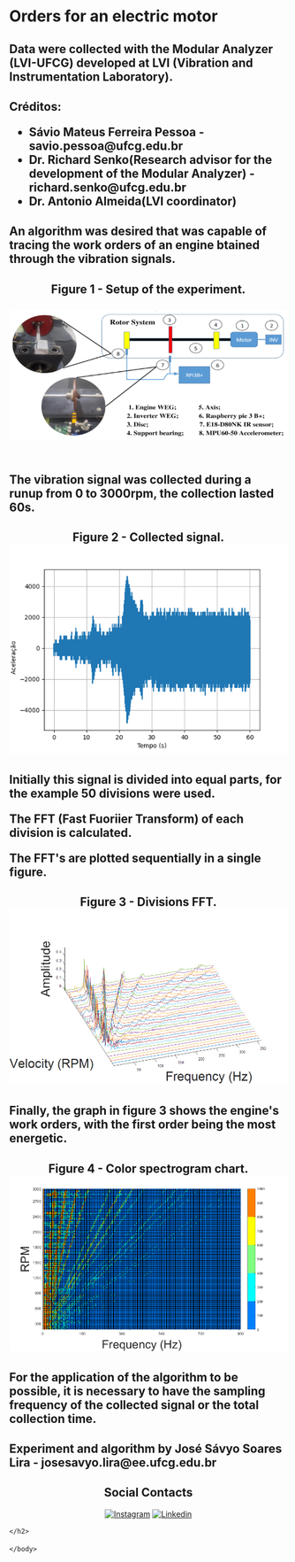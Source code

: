 <html> 
    <body> 
        <h1>Orders for an electric motor</h1> 
	<h2>Data were collected with the Modular Analyzer (LVI-UFCG) developed at LVI (Vibration and Instrumentation Laboratory).</h2>


<h2> Créditos: <br>
<ul>
    <li>Sávio Mateus Ferreira Pessoa - savio.pessoa@ufcg.edu.br</li>
    <li>Dr. Richard Senko(Research advisor for the development of the Modular Analyzer) - richard.senko@ufcg.edu.br</li>
    <li>Dr. Antonio Almeida(LVI coordinator)</li>
    </ul> 
</h2>
    
<h2>An algorithm was desired that was capable of tracing the work orders of an engine btained through the vibration signals.</h2>
    
<h2 align = "center">Figure 1 - Setup of the experiment. <br><br>
    <div>
         <img src="setup.png">
    </div>
</h2>
    
<h2><br>The vibration signal was collected during a runup from 0 to 3000rpm, the collection lasted 60s.<br></h2>
        
<h2 align = "center">Figure 2 - Collected signal.
    <div>
        <img src="runup_0to50Hz_60s.png">
    </div>
</h2>
    
<h2>Initially this signal is divided into equal parts, for the example 50 divisions were used.<br>

The FFT (Fast Fuoriier Transform) of each division is calculated.<br>

The FFT's are plotted sequentially in a single figure.<br></h2>
    
<h2 align = "center">Figure 3 - Divisions FFT.
    <div>
        <img src="plot_01.png">
    </div>
</h2>
    
<h2>Finally, the graph in figure 3 shows the engine's work orders, with the first order being the most energetic.</h2>
		
<h2 align = "center">Figure 4 - Color spectrogram chart.
    <div>
        <img src="plot_02.png">
    </div>
</h2>	
	
<h2>For the application of the algorithm to be possible, it is necessary to have the sampling frequency of the collected signal or the total collection time.</h2>
	
<h2>Experiment and algorithm by José Sávyo Soares Lira - josesavyo.lira@ee.ufcg.edu.br
	
<h2 align="center">Social Contacts</h2>
        <p align="center">
        <a href="https://www.instagram.com/savyo_4/" rel="nofollow"><img src="https://camo.githubusercontent.com/fb9dce7e587c033b550a94d232d2957b372e916bc6c5788d58a3a078e2b2ef6e/68747470733a2f2f696d672e736869656c64732e696f2f62616467652f2d496e7374616772616d2d6331333538343f7374796c653d666c6174266c6162656c436f6c6f723d633133353834266c6f676f3d696e7374616772616d266c6f676f436f6c6f723d7768697465" alt="Instagram" data-canonical-src="https://img.shields.io/badge/-Instagram-c13584?style=flat&amp;labelColor=c13584&amp;logo=instagram&amp;logoColor=white" height="30" width="200"></a>
        <a href="https://www.linkedin.com/in/s%C3%A1vyo-soares-6042a5201/" rel="nofollow"><img src="https://camo.githubusercontent.com/6dc9828248fb64760c234f5b24c275a4912e9bb546c281d0c8e67cecb3381669/68747470733a2f2f696d672e736869656c64732e696f2f62616467652f2d4c696e6b6564496e2d626c75653f7374796c653d666c6174266c6f676f3d4c696e6b6564696e266c6f676f436f6c6f723d7768697465" alt="Linkedin" data-canonical-src="https://img.shields.io/badge/-LinkedIn-blue?style=flat&amp;logo=Linkedin&amp;logoColor=white" height="30" width="200"></a> 
        </p></h2>
		
	</h2>	
	
    </body> 
</html>

